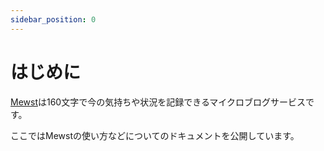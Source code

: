```yaml
---
sidebar_position: 0
---
```


# はじめに

[Mewst](https://mewst.com)は160文字で今の気持ちや状況を記録できるマイクロブログサービスです。

ここではMewstの使い方などについてのドキュメントを公開しています。
